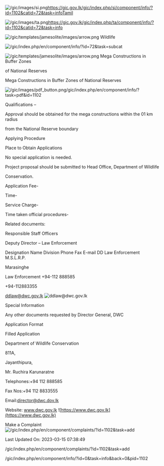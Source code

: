 <!-- Source: https://gic.gov.lk/gic/index.php/en/component/info/?id=1102&catid=72&task=info -->

![/gic/images/si.png](/gic/images/si.png)https://gic.gov.lk/gic/index.php/si/component/info/?id=1102&catid=72&task=infoTamil

![/gic/images/ta.png](/gic/images/ta.png)https://gic.gov.lk/gic/index.php/ta/component/info/?id=1102&catid=72&task=info

![/gic/templates/jamesolite/images/arrow.png](/gic/templates/jamesolite/images/arrow.png) Wildlife

![/gic/index.php/en/component/info/?id=72&task=subcat](/gic/index.php/en/component/info/?id=72&task=subcat)

![/gic/templates/jamesolite/images/arrow.png](/gic/templates/jamesolite/images/arrow.png) Mega Constructions in Buffer Zones

of National Reserves

Mega Constructions in Buffer Zones of National Reserves

![/gic/images/pdf_button.png](/gic/images/pdf_button.png)/gic/index.php/en/component/info/?task=pdf&id=1102

Qualifications –

Approval should be obtained for the mega constructions within the 01 km radius

from the National Reserve boundary

Applying Procedure

Place to Obtain Applications

No special application is needed.

Project proposal should be submitted to Head Office, Department of Wildlife

Conservation.

Application Fee-

Time-

Service Charge-

Time taken official procedures-

Related documents:

Responsible Staff Officers

Deputy Director – Law Enforcement

Designation Name Division Phone Fax E-mail DD Law Enforcement M.S.L.R.P.

Marasinghe

Law Enforcement +94-112 888585

+94-112883355

ddlaw@dwc.gov.lk ![ddlaw@dwc.gov.lk](ddlaw@dwc.gov.lk)

Special Information

Any other documents requested by Director General, DWC

Application Format

Filled Application

Department of Wildlife Conservation

811A,

Jayanthipura,

Mr. Ruchira Karunaratne

Telephones:+94 112 888585

Fax Nos:+94 112 8833555

Email:director@dwc.dov.lk

Website: www.dwc.gov.lk ![https://www.dwc.gov.lk](https://www.dwc.gov.lk)

Make a Complaint ![/gic/index.php/en/component/complaints/?id=1102&task=add](/gic/index.php/en/component/complaints/?id=1102&task=add)

Last Updated On: 2023-03-15 07:38:49

/gic/index.php/en/component/complaints/?id=1102&task=add

/gic/index.php/en/component/info/?id=0&task=info&back=0&pid=1102